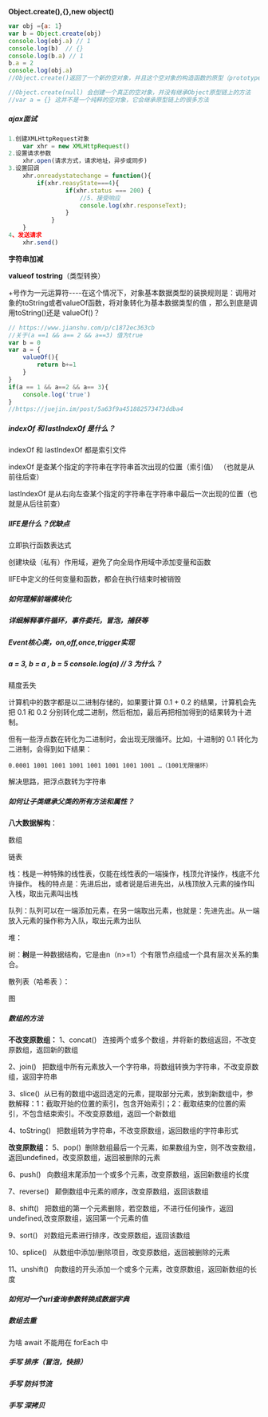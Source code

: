 **Object.create(),{},new object()**

```js
var obj ={a: 1}
var b = Object.create(obj)
console.log(obj.a) // 1
console.log(b)  // {}
console.log(b.a) // 1
b.a = 2
console.log(obj.a)
//Object.create()返回了一个新的空对象，并且这个空对象的构造函数的原型（prototype）是指向obj的。所以当我们访问新对象b.a的时候实际上是通过原型链访问的obj中的a

//Object.create(null) 会创建一个真正的空对象，并没有继承Object原型链上的方法
//var a = {} 这并不是一个纯粹的空对象，它会继承原型链上的很多方法
```



##### ajax面试

```js
1.创建XMLHttpRequest对象
	var xhr = new XMLHttpRequest()
2.设置请求参数
	xhr.open(请求方式，请求地址，异步或同步)
3.设置回调
    xhr.onreadystatechange = function(){
        if(xhr.reasyState===4){
                if(xhr.status === 200) {
                    //5、接受响应
                    console.log(xhr.responseText);
                }
            }
    }
4、发送请求
    xhr.send()
```

**字符串加减**



**valueof** **tostring**（类型转换）

+号作为一元运算符----在这个情况下，对象基本数据类型的装换规则是：调用对象的toString或者valueOf函数，将对象转化为基本数据类型的值 ，那么到底是调用toString()还是 valueOf()？

```js
// https://www.jianshu.com/p/c1872ec363cb
//关于(a ==1 && a== 2 && a==3) 值为true
var b = 0
var a = {
    valueOf(){
        return b+=1
    }
}
if(a == 1 && a==2 && a== 3){
    console.log('true')
}
//https://juejin.im/post/5a63f9a451882573473ddba4
```



##### indexOf 和  lastIndexOf 是什么？

indexOf 和 lastIndexOf 都是索引文件

indexOf 是查某个指定的字符串在字符串首次出现的位置（索引值） （也就是从前往后查）

lastIndexOf 是从右向左查某个指定的字符串在字符串中最后一次出现的位置（也就是从后往前查）

##### IIFE是什么？优缺点

立即执行函数表达式 

创建块级（私有）作用域，避免了向全局作用域中添加变量和函数 

IIFE中定义的任何变量和函数，都会在执行结束时被销毁 

##### 如何理解前端模块化

##### 详细解释事件循环，事件委托，冒泡，捕获等



##### Event核心类，on,off,once,trigger实现

##### a = 3, b = a , b = 5 console.log(a) // 3 为什么？

精度丢失

计算机中的数字都是以二进制存储的，如果要计算 0.1 + 0.2 的结果，计算机会先把 0.1 和 0.2 分别转化成二进制，然后相加，最后再把相加得到的结果转为十进制。

但有一些浮点数在转化为二进制时，会出现无限循环。比如，十进制的 0.1 转化为二进制，会得到如下结果：

``` 
0.0001 1001 1001 1001 1001 1001 1001 1001 …（1001无限循环）
```

解决思路，把浮点数转为字符串

##### 如何让子类继承父类的所有方法和属性？

**八大数据解构**：

数组

链表

栈：栈是一种特殊的线性表，仅能在线性表的一端操作，栈顶允许操作，栈底不允许操作。 栈的特点是：先进后出，或者说是后进先出，从栈顶放入元素的操作叫入栈，取出元素叫出栈

队列：队列可以在一端添加元素，在另一端取出元素，也就是：先进先出。从一端放入元素的操作称为入队，取出元素为出队

堆：

树：**树**是一种数据结构，它是由n（n>=1）个有限节点组成一个具有层次关系的集合。 

散列表（哈希表 ）：

图

##### **数组的方法**

**不改变原数组：**
1、concat()   连接两个或多个数组，并将新的数组返回，不改变原数组，返回新的数组

2、join()   把数组中所有元素放入一个字符串，将数组转换为字符串，不改变原数组，返回字符串

3、slice()  从已有的数组中返回选定的元素，提取部分元素，放到新数组中，参数解释：1：截取开始的位置的索引，包含开始索引；2：截取结束的位置的索引，不包含结束索引。不改变原数组，返回一个新数组

4、toString()   把数组转为字符串，不改变原数组，返回数组的字符串形式

**改变原数组：**
5、pop()  删除数组最后一个元素，如果数组为空，则不改变数组，返回undefined，改变原数组，返回被删除的元素

6、push()   向数组末尾添加一个或多个元素，改变原数组，返回新数组的长度

7、reverse()   颠倒数组中元素的顺序，改变原数组，返回该数组

8、shift()   把数组的第一个元素删除，若空数组，不进行任何操作，返回undefined,改变原数组，返回第一个元素的值

9、sort()   对数组元素进行排序，改变原数组，返回该数组

10、splice()   从数组中添加/删除项目，改变原数组，返回被删除的元素

11、unshift()   向数组的开头添加一个或多个元素，改变原数组，返回新数组的长度 



##### 如何对一个url查询参数转换成数据字典

##### 数组去重

为啥 await 不能用在 forEach 中

##### 手写 排序（冒泡，快排）

##### 手写 防抖节流

##### 手写 深拷贝














